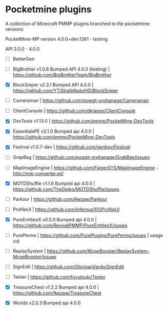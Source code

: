# Pocketmine plugins
A collection of Minecraft PMMP plugins branched to the pocketmine versions

PocketMine-MP version 4.0.0+dev.1261 - testing

API 3.0.0 - 4.0.0 
- [ ] BetterGen
- [ ] BigBrother v1.0.6 Bumped API 4.0.0 (testing) | https://github.com/BigBrotherTeam/BigBrother
- [x] BlockSniper v2.3.1 Bumped API 4.0.0 | https://github.com/YTiStrafeNubzHD/BlockSniper
- [ ] Cameraman | https://github.com/poggit-orphanage/Cameraman
- [ ] ClientConsole | https://github.com/dktapps/ClientConsole
- [x] DevTools v1.13.0 | https://github.com/pmmp/PocketMine-DevTools
- [x] EssentialsPE v2.1.0 Bumped api 4.0.0 | https://github.com/pmmp/PocketMine-DevTools
- [x] Festival v1.0.7-dev | https://github.com/genboy/Festival
- [ ] GrapBag | https://github.com/poggit-orphanage/GrabBag/issues
- [ ] MapImageEngine | https://github.com/FaigerSYS/MapImageEngine - http://mie-converter.ml/
- [x] MOTDShuffle v1.1.6 Bumped api 4.0.0 | https://github.com/TheDeibo/MOTDShuffle/issues
- [ ] Parkour | https://github.com/Awzaw/Parkour
- [ ] ProfileUI | https://github.com/Infernus101/ProfileUI
- [x] PureEntitiesX v0.5.0 Bumped api 4.0.0 | https://github.com/RevivalPMMP/PureEntitiesX/issues
- [ ] PurePerms | https://github.com/PurePlugins/PurePerms/issues | usage vid
- [ ] ReplaySystem | https://github.com/McpeBooster/ReplaySystem-McpeBooster/issues
- [ ] SignEdit | https://github.com/OtorisanVardo/SignEdit
- [ ] Texter | https://github.com/fuyutsuki/Texter
- [x] TreasureChest v1.2.2 Bumped api 4.0.0 | https://github.com/Awzaw/TreasureChest
- [x] Worlds v2.0.3 Bumped api 4.0.0

